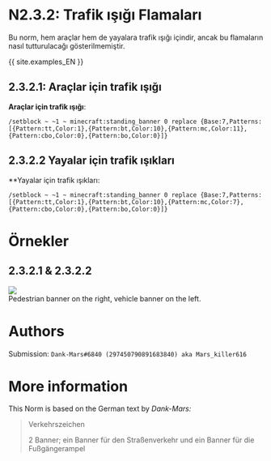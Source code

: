 # N2.3.2: Trafik ışığı Flamaları

Bu norm, hem araçlar hem de yayalara trafik ışığı içindir, ancak bu flamaların nasıl tutturulacağı gösterilmemiştir.

{{ site.examples_EN }}

## 2.3.2.1: Araçlar için trafik ışığı

**Araçlar için trafik ışığı**:  
```
/setblock ~ ~1 ~ minecraft:standing_banner 0 replace {Base:7,Patterns:[{Pattern:tt,Color:1},{Pattern:bt,Color:10},{Pattern:mc,Color:11},{Pattern:cbo,Color:0},{Pattern:bo,Color:0}]}
```

## 2.3.2.2 Yayalar için trafik ışıkları

**Yayalar için trafik ışıkları:   
```
/setblock ~ ~1 ~ minecraft:standing_banner 0 replace {Base:7,Patterns:[{Pattern:tt,Color:1},{Pattern:bt,Color:10},{Pattern:mc,Color:7},{Pattern:cbo,Color:0},{Pattern:bo,Color:0}]}
```

# Örnekler

## 2.3.2.1 & 2.3.2.2

![](https://cdn.discordapp.com/attachments/702537033813327915/705761955583098932/2020-05-02_12.54.41.png)  
Pedestrian banner on the right, vehicle banner on the left.

# Authors

Submission: `Dank-Mars#6840 (297450790891683840) aka Mars_killer616`

# More information

This Norm is based on the German text by _Dank-Mars:_

> Verkehrszeichen
>
> 2 Banner; ein Banner für den Straßenverkehr und ein Banner für die Fußgängerampel
